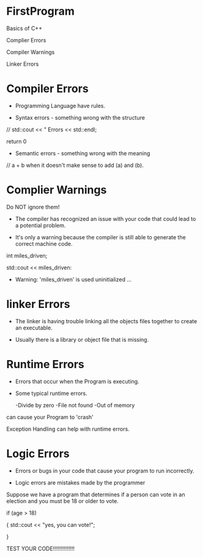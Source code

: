 # FirstProgram
 Basics of C++

 Complier Errors

 Compiler Warnings

 Linker Errors
 
# Compiler Errors

* Programming Language have rules.

* Syntax errors - something wrong with the structure

// std::cout << " Errors << std::endl;

return 0

* Semantic errors - something wrong with the meaning

// a + b    when it doesn't make sense to add (a) and (b).

# Complier Warnings 
Do NOT ignore them!

* The compiler has recognized an issue with your code that could lead to a potential problem.

* It's only a warning because the compiler is still able to generate the correct machine code.

int miles_driven;

  std::cout << miles_driven:

 * Warning: 'miles_driven' is used uninitialized ...

# linker Errors

* The linker is having trouble linking all the objects files together to create an executable.

* Usually there is a library or object file that is missing.

# Runtime Errors

* Errors that occur when the Program is executing.

* Some typical runtime errors.

   -Divide by zero
   -File not found
   -Out of memory

can cause your Program to 'crash'

Exception Handling can help with runtime errors.

# Logic Errors

* Errors or bugs in your code that cause your program to run incorrectly.

* Logic errors are mistakes made by the programmer


Suppose we have a program that determines if a person can vote in an election and you must be 18 or older to vote.

  if (age > 18)
  
  {
    std::cout << "yes, you can vote!";
     
  }


  TEST YOUR CODE!!!!!!!!!!!!!!
  
